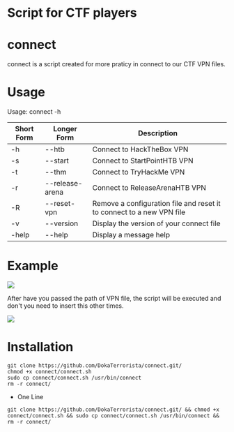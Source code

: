 # Script for CTF players
# connect

connect is a script created for more praticy in connect to our CTF VPN files.

# Usage

Usage: connect -h

| Short Form | Longer Form | Description |
| ---------- | ----------- | ----------- |
| -h | --htb |   Connect to HackTheBox VPN |
| -s | --start | Connect to StartPointHTB VPN |
| -t | --thm |   Connect to TryHackMe VPN |
| -r | --release-arena | Connect to ReleaseArenaHTB VPN |
| -R | --reset-vpn | Remove a configuration file and reset it to connect to a new VPN file |
| -v | --version | Display the version of your connect file |
| -help | --help | Display a message help |

# Example

<img src="https://user-images.githubusercontent.com/83892184/162573615-eefc6c97-e31f-4ab4-9ff7-79247aab3d36.png">

After have you passed the path of VPN file, the script will be executed and don't you need to insert this other times.

<img src="https://user-images.githubusercontent.com/83892184/162573724-588c48c9-08b5-43f3-977b-343ad7df10e6.png">

# Installation

```
git clone https://github.com/DokaTerrorista/connect.git/
chmod +x connect/connect.sh
sudo cp connect/connect.sh /usr/bin/connect
rm -r connect/
```

- One Line

```
git clone https://github.com/DokaTerrorista/connect.git/ && chmod +x connect/connect.sh && sudo cp connect/connect.sh /usr/bin/connect && rm -r connect/
```
